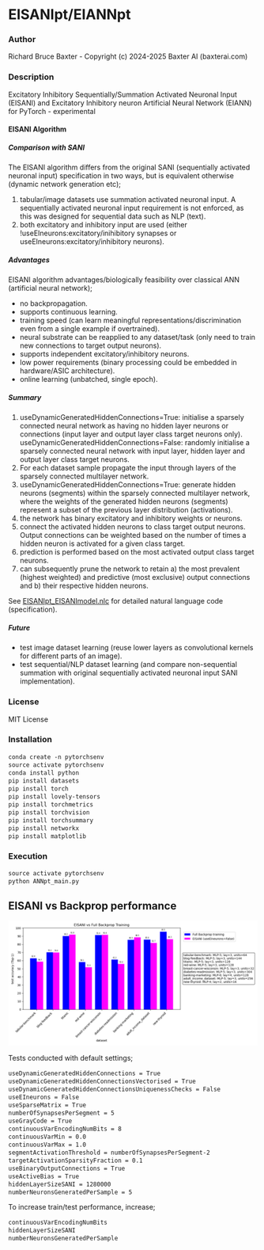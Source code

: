 # EISANIpt/EIANNpt

### Author

Richard Bruce Baxter - Copyright (c) 2024-2025 Baxter AI (baxterai.com)

### Description

Excitatory Inhibitory Sequentially/Summation Activated Neuronal Input (EISANI) and Excitatory Inhibitory neuron Artificial Neural Network (EIANN) for PyTorch - experimental

#### EISANI Algorithm

##### Comparison with SANI

The EISANI algorithm differs from the original SANI (sequentially activated neuronal input) specification in two ways, but is equivalent otherwise (dynamic network generation etc);

1. tabular/image datasets use summation activated neuronal input. A sequentially activated neuronal input requirement is not enforced, as this was designed for sequential data such as NLP (text).
2. both excitatory and inhibitory input are used (either !useEIneurons:excitatory/inihibitory synapses or useEIneurons:excitatory/inhibitory neurons). 

##### Advantages

EISANI algorithm advantages/biologically feasibility over classical ANN (artificial neural network);

- no backpropagation.
- supports continuous learning.
- training speed (can learn meaningful representations/discrimination even from a single example if overtrained).
- neural substrate can be reapplied to any dataset/task (only need to train new connections to target output neurons).
- supports independent excitatory/inhibitory neurons.
- low power requirements (binary processing could be embedded in hardware/ASIC architecture).
- online learning (unbatched, single epoch).

##### Summary

1. useDynamicGeneratedHiddenConnections=True: initialise a sparsely connected neural network as having no hidden layer neurons or connections (input layer and output layer class target neurons only). useDynamicGeneratedHiddenConnections=False: randomly initialise a sparsely connected neural network with input layer, hidden layer and output layer class target neurons.
2. For each dataset sample propagate the input through layers of the sparsely connected multilayer network. 
3. useDynamicGeneratedHiddenConnections=True: generate hidden neurons (segments) within the sparsely connected multilayer network, where the weights of the generated hidden neurons (segments) represent a subset of the previous layer distribution (activations).
4. the network has binary excitatory and inhibitory weights or neurons.
5. connect the activated hidden neurons to class target output neurons. Output connections can be weighted based on the number of times a hidden neuron is activated for a given class target.
6. prediction is performed based on the most activated output class target neurons. 
7. can subsequently prune the network to retain a) the most prevalent (highest weighted) and predictive (most exclusive) output connections and b) their respective hidden neurons.

See [EISANIpt_EISANImodel.nlc](https://github.com/bairesearch/EIANNpt/blob/master/EISANIpt/EISANIpt_EISANImodel.nlc?raw=true) for detailed natural language code (specification).

##### Future

- test image dataset learning (reuse lower layers as convolutional kernels for different parts of an image).
- test sequential/NLP dataset learning (and compare non-sequential summation with original sequentially activated neuronal input SANI implementation).

### License

MIT License

### Installation
```
conda create -n pytorchsenv
source activate pytorchsenv
conda install python
pip install datasets
pip install torch
pip install lovely-tensors
pip install torchmetrics
pip install torchvision
pip install torchsummary
pip install networkx
pip install matplotlib
```

### Execution
```
source activate pytorchsenv
python ANNpt_main.py
```

## EISANI vs Backprop performance

![EISANIbackpropTestAccuracy-SMALL.png](https://github.com/bairesearch/EIANNpt/blob/master/graph/EISANIbackpropTestAccuracy-SMALL.png?raw=true)

Tests conducted with default settings;
```
useDynamicGeneratedHiddenConnections = True
useDynamicGeneratedHiddenConnectionsVectorised = True
useDynamicGeneratedHiddenConnectionsUniquenessChecks = False
useEIneurons = False
useSparseMatrix = True
numberOfSynapsesPerSegment = 5
useGrayCode = True
continuousVarEncodingNumBits = 8
continuousVarMin = 0.0
continuousVarMax = 1.0
segmentActivationThreshold = numberOfSynapsesPerSegment-2
targetActivationSparsityFraction = 0.1
useBinaryOutputConnections = True
useActiveBias = True
hiddenLayerSizeSANI = 1280000
numberNeuronsGeneratedPerSample = 5
```

To increase train/test performance, increase;
```
continuousVarEncodingNumBits
hiddenLayerSizeSANI
numberNeuronsGeneratedPerSample
```
